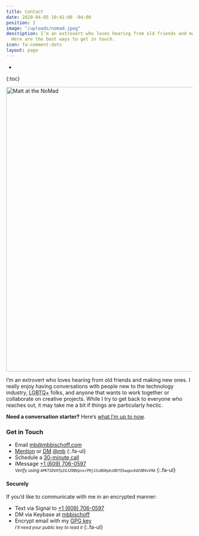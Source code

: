 ```yaml
---
title: Contact
date: 2020-04-05 10:41:00 -04:00
position: 2
image: "/uploads/nomad.jpeg"
description: I’m an extrovert who loves hearing from old friends and making new ones.
  Here are the best ways to get in touch.
icon: fa-comment-dots
layout: page
---
```


  * 
{:toc} 

<img src="/uploads/nomad.jpeg" alt="Matt at the NoMad" width="1024" height="768">

I’m an extrovert who loves hearing from old friends and making new ones. I really enjoy having conversations with people new to the technology industry, <abbr title="Lesbian, Gay, Bisexual, Transgender, Queer, Questioning and More">LGBTQ+</abbr> folks, and anyone that wants to work together or collaborate on creative projects. While I try to get back to everyone who reaches out, it may take me a bit if things are particularly hectic.

**Need a conversation starter?** Here’s [what I’m up to now](/now/).

### <i class="fa-regular fa-hand-wave fa-sm"></i> Get in Touch

* <span class="fa-li"><i class="fa-solid fa-sm fa-envelope"></i></span> Email <a href="sms:+16097060597">[mb@mbbischoff.com](mailto:mb@mbbischoff.com?subject=👋)</a>
* <span class="fa-li"><i class="fa-brands fa-sm fa-square-x-twitter"></i></span> [Mention](https://twitter.com/intent/tweet?screen_name=mb) or <abbr title="Direct Message">[DM](https://twitter.com/messages/compose?recipient_id=5107)</abbr> [@mb](https://twitter.com/mb)
{:.fa-ul}
* <span class="fa-li"><i class="fa-solid fa-sm fa-calendar-plus"></i></span> Schedule a [30-minute call](https://calendly.com/matthewbischoff/30-minute-call)
* <span class="fa-li"><i class="fa-solid fa-sm fa-comments"></i></span> iMessage <a href="imessage://?address=+16097060597">+1 (609) 706-0597</a>
<br><small>*Verify using `APKTIDVXTpIGJZ0BVpnsrPHj1SsBGKpbi0Df55wqpvXd24B4vV9A`*</small>
{:.fa-ul}


#### <i class="fa-regular fa-lock fa-sm"></i> Securely

If you’d like to communicate with me in an encrypted manner:

* <span class="fa-li"><i class="fa-brands fa-sm fa-signal-messenger"></i></span> Text via Signal to [+1 (609) 706-0597](sgnl://text:+16097060597)
* <span class="fa-li"><i class="fa-brands fa-sm fa-keybase"></i></span>DM via Keybase at [mbbischoff](https://keybase.io/mbbischoff)
* <span class="fa-li"><i class="fa-solid fa-sm fa-key"></i></span>Encrypt email with my [GPG key](/mb.gpg)
<br><small>*I’ll need your public key to read it*</small>
{:.fa-ul}
